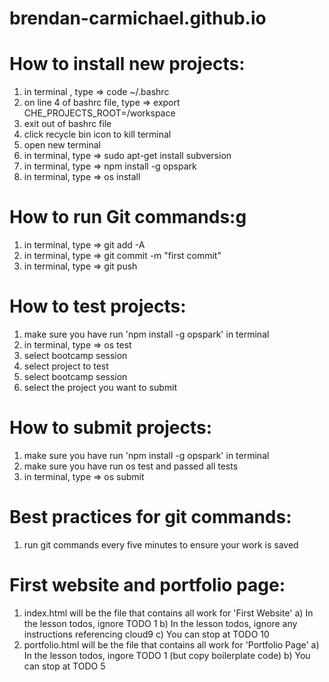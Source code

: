 # brendan-carmichael.github.io

# How to install new projects:
1) in terminal , type => code ~/.bashrc
2) on line 4 of bashrc file, type => export CHE_PROJECTS_ROOT=/workspace
3) exit out of bashrc file
4) click recycle bin icon to kill terminal
5) open new terminal
6) in terminal, type => sudo apt-get install subversion
7) in terminal, type => npm install -g opspark
8) in terminal, type => os install

# How to run Git commands:g
1) in terminal, type => git add -A
2) in terminal, type => git commit -m "first commit"
3) in terminal, type => git push

# How to test projects:
1) make sure you have run 'npm install -g opspark' in terminal
2) in terminal, type => os test
3) select bootcamp session
4) select project to test
5) select bootcamp session
6) select the project you want to submit

# How to submit projects:
1) make sure you have run 'npm install -g opspark' in terminal
2) make sure you have run os test and passed all tests
3) in terminal, type => os submit

# Best practices for git commands:
1) run git commands every five minutes to ensure your work is saved

# First website and portfolio page:
1) index.html will be the file that contains all work for 'First Website'
   a) In the lesson todos, ignore TODO 1
   b) In the lesson todos, ignore any instructions referencing cloud9
   c) You can stop at TODO 10
2) portfolio.html will be the file that contains all work for 'Portfolio Page'
   a) In the lesson todos, ingore TODO 1 (but copy boilerplate code)
   b) You can stop at TODO 5


